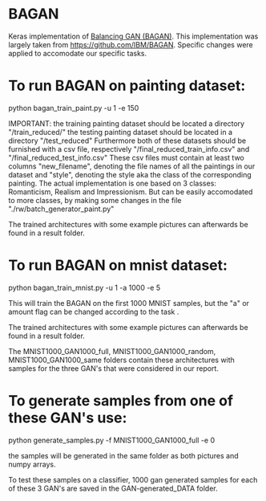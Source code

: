 # BAGAN
Keras implementation of [Balancing GAN (BAGAN)](https://arxiv.org/abs/1803.09655). This implementation was largely taken from https://github.com/IBM/BAGAN. Specific changes were applied to accomodate our specific tasks.

# To run BAGAN on painting dataset:

python bagan_train_paint.py -u 1 -e 150

IMPORTANT: the training painting dataset should be located a directory "/train_reduced/"
the testing painting dataset should be located in a directory "/test_reduced"
Furthermore both of these datasets should be furnished with a csv file, respectively "/final_reduced_train_info.csv" and "/final_reduced_test_info.csv"
These csv files must contain at least two columns "new_filename", denoting the file names of all the paintings in our dataset and "style", denoting the style aka the class of the corresponding painting.
The actual implementation is one based on 3 classes: Romanticism, Realism and Impressionism. But can be easily accomodated to more classes, by making some changes in the file "./rw/batch_generator_paint.py"


The trained architectures with some example pictures can afterwards be found in a result folder.


# To run BAGAN on mnist dataset:

python bagan_train_mnist.py -u 1 -a 1000 -e 5

This will train the BAGAN on the first 1000 MNIST samples, but the "a" or amount flag can be changed according to the task .

The trained architectures with some example pictures can afterwards be found in a result folder.

The MNIST1000_GAN1000_full, MNIST1000_GAN1000_random, MNIST1000_GAN1000_same folders contain these architectures with samples for the three GAN's that were considered in our report. 

# To generate samples from one of these GAN's use:

python generate_samples.py -f MNIST1000_GAN1000_full -e 0

the samples will be generated in the same folder as both pictures and numpy arrays.

To test these samples on a classifier, 1000 gan generated samples for each of these 3 GAN's are saved in the GAN-generated_DATA	folder.
